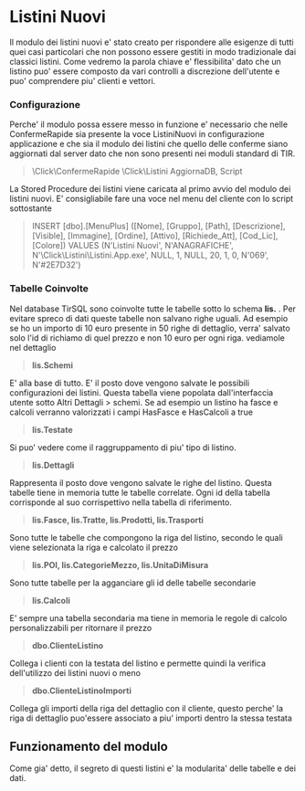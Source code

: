 # Listini Nuovi

Il modulo dei listini nuovi e' stato creato per rispondere alle esigenze di tutti quei casi particolari che non possono essere gestiti in modo tradizionale dai classici listini. Come vedremo la parola chiave e' flessibilita' dato che un listino puo' essere composto da vari controlli a discrezione dell'utente e puo' comprendere piu' clienti e vettori.


### Configurazione

Perche' il modulo possa essere messo in funzione e' necessario che nelle ConfermeRapide sia presente la voce ListiniNuovi in configurazione applicazione e che sia il modulo dei listini che quello delle conferme siano aggiornati dal server dato che non sono presenti nei moduli standard di TIR.
> \Click\ConfermeRapide
> \Click\Listini
> AggiornaDB, Script

La Stored Procedure dei listini viene caricata al primo avvio del modulo dei listini nuovi.
E' consigliabile fare una voce nel menu del cliente con lo script sottostante
> INSERT [dbo].[MenuPlus] ([Nome], [Gruppo], [Path], [Descrizione], [Visible], [Immagine], [Ordine], [Attivo], [Richiede_Att], [Cod_Lic], [Colore]) VALUES (N'Listini Nuovi', N'ANAGRAFICHE', N'\Click\Listini\Listini.App.exe', NULL, 1, NULL, 20, 1, 0, N'069', N'#2E7D32')

### Tabelle Coinvolte
Nel database TirSQL sono coinvolte tutte le tabelle sotto lo schema **lis.** . Per evitare spreco di dati queste tabelle non salvano righe uguali. Ad esempio se ho un importo di 10 euro presente in 50 righe di dettaglio, verra' salvato solo l'id di richiamo di quel prezzo e non 10 euro per ogni riga.
vediamole nel dettaglio
> **lis.Schemi**

E' alla base di tutto. E' il posto dove vengono salvate le possibili configurazioni dei listini. Questa tabella viene popolata dall'interfaccia utente sotto Altri Dettagli > schemi. Se ad esempio un listino ha fasce e calcoli verranno valorizzati i campi HasFasce e HasCalcoli a true
> **lis.Testate**

Si puo' vedere come il raggruppamento di piu' tipo di listino.

> **lis.Dettagli**

Rappresenta il posto dove vengono salvate le righe del listino. Questa tabelle tiene in memoria tutte le tabelle correlate. Ogni id della tabella corrisponde al suo corrispettivo nella tabella di riferimento.

> **lis.Fasce, lis.Tratte, lis.Prodotti, lis.Trasporti**

Sono tutte le tabelle che compongono la riga del listino, secondo le quali viene selezionata la riga e calcolato il prezzo

>**lis.POI, lis.CategorieMezzo, lis.UnitaDiMisura**

Sono tutte tabelle per la agganciare gli id delle tabelle secondarie
>**lis.Calcoli**

E' sempre una tabella secondaria ma tiene in memoria le regole di calcolo personalizzabili per ritornare il prezzo

>**dbo.ClienteListino**

Collega i clienti con la testata del listino e permette quindi la verifica dell'utilizzo dei listini nuovi o meno

>**dbo.ClienteListinoImporti**

Collega gli importi della riga del dettaglio con il cliente, questo perche' la riga di dettaglio puo'essere associato a piu' importi dentro la stessa testata

## Funzionamento del modulo
Come gia' detto, il segreto di questi listini e' la modularita' delle tabelle e dei dati.
